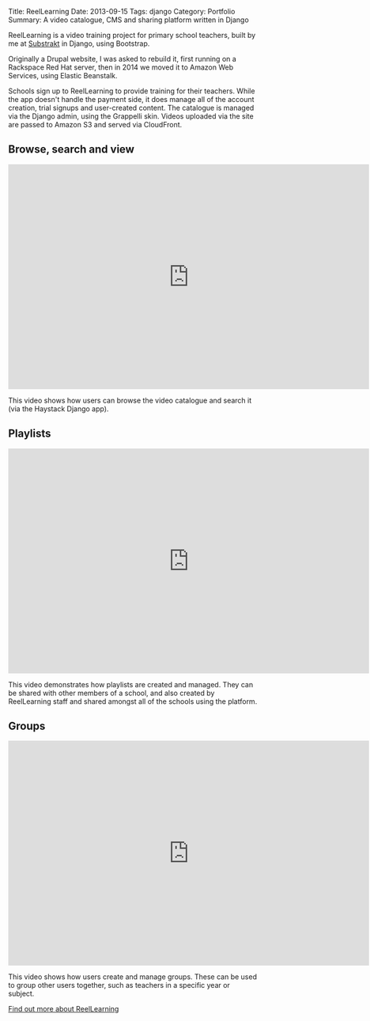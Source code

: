 Title: ReelLearning
Date: 2013-09-15
Tags: django
Category: Portfolio
Summary: A video catalogue, CMS and sharing platform written in Django

ReelLearning is a video training project for primary school teachers,
built by me at [Substrakt](http://substrakt.com/) in Django, using Bootstrap.

Originally a Drupal website, I was asked to rebuild it, first running on a
Rackspace Red Hat server, then in 2014 we moved it to Amazon Web Services, using
Elastic Beanstalk.

Schools sign up to ReelLearning to provide training for their teachers. While
the app doesn't handle the payment side, it does manage all of the account
creation, trial signups and user-created content. The catalogue is managed via
the Django admin, using the Grappelli skin. Videos uploaded via the site are
passed to Amazon S3 and served via CloudFront.

## Browse, search and view

<iframe src="https://player.vimeo.com/video/114352311" width="730" height="455" frameborder="0" webkitallowfullscreen mozallowfullscreen allowfullscreen></iframe>

This video shows how users can browse the video catalogue and search it (via
the Haystack Django app).

## Playlists

<iframe src="https://player.vimeo.com/video/114352310" width="730" height="455" frameborder="0" webkitallowfullscreen mozallowfullscreen allowfullscreen></iframe>

This video demonstrates how playlists are created and managed. They can be
shared with other members of a school, and also created by ReelLearning staff
and shared amongst all of the schools using the platform.

## Groups

<iframe src="https://player.vimeo.com/video/114965612" width="730" height="455" frameborder="0" webkitallowfullscreen mozallowfullscreen allowfullscreen></iframe>

This video shows how users create and manage groups. These can be used to group
other users together, such as teachers in a specific year or subject.

<a class="btn" href="http://reellearning.co.uk/" target="_blank">
    <span class="octicon octicon-eye"></span>
    Find out more about ReelLearning
</a>
